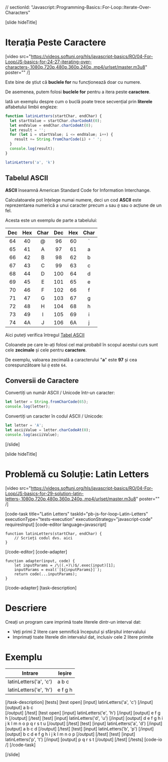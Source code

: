 // sectionId: "Javascript::Programming-Basics::For-Loop::Iterate-Over-Characters"

[slide hideTitle]

# Iterația Peste Caractere

[video src="https://videos.softuni.org/hls/javascript-basics/RO/04-For-Loop/JS-basics-for-24-27-iterating-over-characters-,1080p,720p,480p,360p,240p,.mp4/urlset/master.m3u8" poster="" /]

Este bine de știut că **buclele for** nu funcționează doar cu numere.

De asemenea, putem folosi **buclele for** pentru a itera peste **caractere**.

Iată un exemplu despre cum o buclă poate trece secvențial prin **literele** alfabetului limbii engleze:

```js live
function latinLetters(startChar, endChar) {
  let startValue = startChar.charCodeAt(0);
  let endValue = endChar.charCodeAt(0);
  let result = '';
  for (let i = startValue; i <= endValue; i++) {
    result += String.fromCharCode(i) + ' ';
  }
  console.log(result);
}

latinLetters('a', 'k') 
```

## Tabelul ASCII 

**ASCII** înseamnă American Standard Code for Information Interchange.

Calculatoarele pot înțelege numai numere, deci un cod **ASCII** este reprezentarea numerică a unui caracter precum `a` sau `@` sau o acțiune de un fel.

Acesta este un exemplu de parte a tabelului:

| **Dec** | **Hex** | **Char** | **Dec** | **Hex** | **Char** |
| :-----: | :-----: | :------: | :-----: | :-----: | :------: |
|   64    |   40    |    \@    |   96    |   60    |    \`    |
|   65    |   41    |    A     |   97    |   61    |    a     |
|   66    |   42    |    B     |   98    |   62    |    b     |
|   67    |   43    |    C     |   99    |   63    |    c     |
|   68    |   44    |    D     |   100   |   64    |    d     |
|   69    |   45    |    E     |   101   |   65    |    e     |
|   70    |   46    |    F     |   102   |   66    |    f     |
|   71    |   47    |    G     |   103   |   67    |    g     |
|   72    |   48    |    H     |   104   |   68    |    h     |
|   73    |   49    |    I     |   105   |   69    |    i     |
|   74    |   4A    |    J     |   106   |   6A    |    j     |

Aici puteți verifica întregul [Tabel ASCII](http://www.asciitable.com)

Coloanele pe care le-ați folosi cel mai probabil în scopul acestui curs sunt cele **zecimale** și cele pentru **caractere**.

De exemplu, valoarea zecimală a caracterului "**a**" este **97** și cea corespunzătoare lui `@` este `64`.

## Conversii de Caractere

Convertiți un număr ASCII / Unicode într-un caracter:

```js live
let letter = String.fromCharCode(65);
console.log(letter);
```

Convertiți un caracter în codul ASCII / Unicode:

```js live
let letter = 'A';
let asciiValue = letter.charCodeAt(0);
console.log(asciiValue);
```

[/slide]

[slide hideTitle]

# Problemă cu Soluție: Latin Letters

[video src="https://videos.softuni.org/hls/javascript-basics/RO/04-For-Loop/JS-basics-for-29-solution-latin-letters-,1080p,720p,480p,360p,240p,.mp4/urlset/master.m3u8" poster="" /]

[code-task title="Latin Letters" taskId="pb-js-for-loop-Latin-Letters" executionType="tests-execution" executionStrategy="javascript-code" requiresInput]
[code-editor language=javascript]

```
function latinLetters(startChar, endChar) {
    // Scrieți codul dvs. aici
}

```

[/code-editor]
[code-adapter]

```
function adapter(input, code) {
    let inputParams = /\((.+)\)$/.exec(input)[1];
    inputParams = eval(`[${inputParams}]`);
    return code(...inputParams);
}
```

[/code-adapter]
[task-description]

# Descriere

Creați un program care imprimă toate literele dintr-un interval dat:

- Veți primi 2 litere care semnifică începutul și sfârșitul intervalului
- Imprimați toate literele din intervalul dat, inclusiv cele 2 litere primite

# Exemplu

| **Intrare**              | **Ieșire** |
| ---------------------- | ---------- |
| latinLetters('a', 'c') | a b c      |
| latinLetters('e', 'h') | e f g h    |

[/task-description]
[tests]
[test open]
[input]
latinLetters('a', 'c')
[/input]
[output]
a b c  
[/output]
[/test]
[test open]
[input]
latinLetters('e', 'h')
[/input]
[output]
e f g h
[/output]
[/test]
[test]
[input]
latinLetters('d', 'u')
[/input]
[output]
d e f g h i j k l m n o p q r s t u
[/output]
[/test]
[test]
[input]
latinLetters('a', 'd')
[/input]
[output]
a b c d
[/output]
[/test]
[test]
[input]
latinLetters('b', 'p')
[/input]
[output]
b c d e f g h i j k l m n o p
[/output]
[/test]
[test]
[input]
latinLetters('p', 't')
[/input]
[output]
p q r s t
[/output]
[/test]
[/tests]
[code-io /]
[/code-task]

[/slide]
